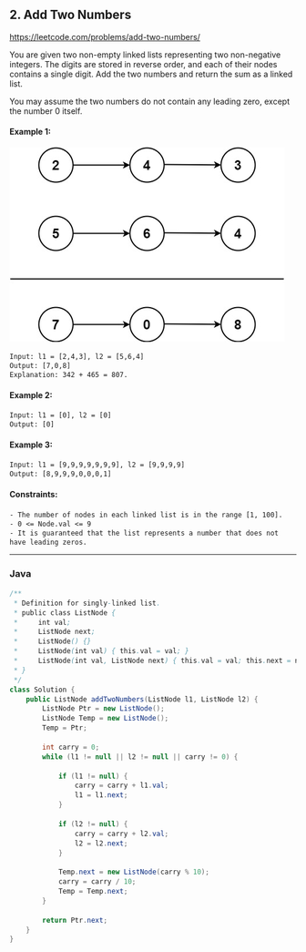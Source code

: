 ## 2. Add Two Numbers
https://leetcode.com/problems/add-two-numbers/

You are given two non-empty linked lists representing two non-negative integers. The digits are stored in reverse order, and each of their nodes contains a single digit. Add the two numbers and return the sum as a linked list.

You may assume the two numbers do not contain any leading zero, except the number 0 itself.

#### Example 1:
![image](https://raw.githubusercontent.com/jklbm5566/LeetCode/main/images/addtwonumber1.jpg)
```
Input: l1 = [2,4,3], l2 = [5,6,4]
Output: [7,0,8]
Explanation: 342 + 465 = 807.
```

#### Example 2:
```
Input: l1 = [0], l2 = [0]
Output: [0]
```

#### Example 3:
```
Input: l1 = [9,9,9,9,9,9,9], l2 = [9,9,9,9]
Output: [8,9,9,9,0,0,0,1]
```

#### Constraints:
```
- The number of nodes in each linked list is in the range [1, 100].
- 0 <= Node.val <= 9
- It is guaranteed that the list represents a number that does not have leading zeros.
```

---
### Java

```java =
/**
 * Definition for singly-linked list.
 * public class ListNode {
 *     int val;
 *     ListNode next;
 *     ListNode() {}
 *     ListNode(int val) { this.val = val; }
 *     ListNode(int val, ListNode next) { this.val = val; this.next = next; }
 * }
 */
class Solution {
    public ListNode addTwoNumbers(ListNode l1, ListNode l2) {
        ListNode Ptr = new ListNode();
        ListNode Temp = new ListNode();
        Temp = Ptr;
        
        int carry = 0;
        while (l1 != null || l2 != null || carry != 0) {
            
            if (l1 != null) {
                carry = carry + l1.val;
                l1 = l1.next;
            }
            
            if (l2 != null) {
                carry = carry + l2.val;
                l2 = l2.next;
            }
            
            Temp.next = new ListNode(carry % 10);
            carry = carry / 10;
            Temp = Temp.next;
        }
        
        return Ptr.next;
    }
}
```
